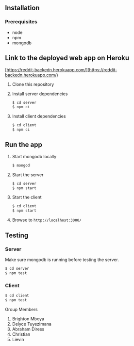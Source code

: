 
## Installation

### Prerequisites

* node
* npm
* mongodb

## Link to the deployed web app on Heroku

[https://reddit-backedn.herokuapp.com/](https://reddit-backedn.herokuapp.com/)

1. Clone this repository

2. Install server dependencies
    ```bash
    $ cd server
    $ npm ci
    ```
3. Install client dependencies
    ```bash
    $ cd client
    $ npm ci
    ```

## Run the app

1. Start mongodb locally
    ```bash
    $ mongod
    ```
2. Start the server
    ```bash
    $ cd server
    $ npm start
    ```
3. Start the client
    ```bash
    $ cd client
    $ npm start
    ```
4. Browse to `http://localhost:3000/`

## Testing

### Server
Make sure mongodb is running before testing the server.
```bash
$ cd server
$ npm test
```

### Client
```bash
$ cd client
$ npm test
```


Group Members
1. Brighton Mboya
2. Delyce Tuyezimana
3. Abraham Diress
4. Christian 
5. Lievin



